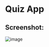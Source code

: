 # Quiz App


## Screenshot: 

![image](https://user-images.githubusercontent.com/84569241/186726474-45d65277-1d42-4fbd-ab9b-074a7acc01fb.png)

